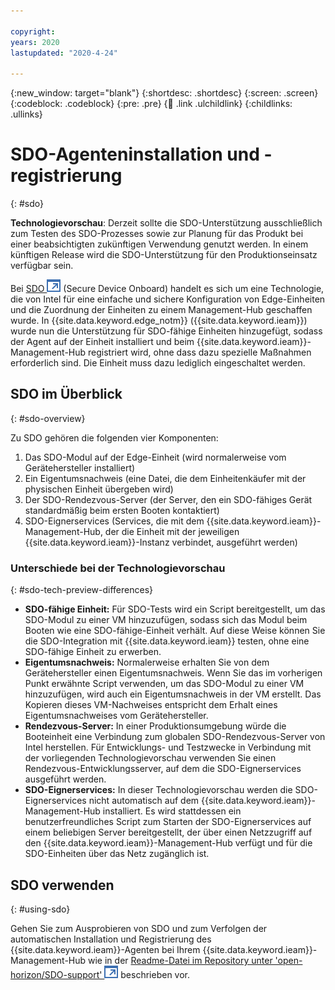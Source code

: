 ```yaml
---

copyright:
years: 2020
lastupdated: "2020-4-24"

---
```


{:new_window: target="blank"}
{:shortdesc: .shortdesc}
{:screen: .screen}
{:codeblock: .codeblock}
{:pre: .pre}
{:child: .link .ulchildlink}
{:childlinks: .ullinks}

# SDO-Agenteninstallation und -registrierung
{: #sdo}

**Technologievorschau**: Derzeit sollte die SDO-Unterstützung ausschließlich zum Testen des SDO-Prozesses sowie zur Planung für das Produkt bei einer beabsichtigten zukünftigen Verwendung genutzt werden. In einem künftigen Release wird die SDO-Unterstützung für den Produktionseinsatz verfügbar sein.

Bei [SDO ![Wird in einer neuen Registerkarte geöffnet](../../images/icons/launch-glyph.svg "Wird in einer neuen Registerkarte geöffnet")](https://software.intel.com/en-us/secure-device-onboard) (Secure Device Onboard) handelt es sich um eine Technologie, die von Intel für eine einfache und sichere Konfiguration von Edge-Einheiten und die Zuordnung der Einheiten zu einem Management-Hub geschaffen wurde. In {{site.data.keyword.edge_notm}} ({{site.data.keyword.ieam}}) wurde nun die Unterstützung für SDO-fähige Einheiten hinzugefügt, sodass der Agent auf der Einheit installiert und beim {{site.data.keyword.ieam}}-Management-Hub registriert wird, ohne dass dazu spezielle Maßnahmen erforderlich sind. Die Einheit muss dazu lediglich eingeschaltet werden.

## SDO im Überblick
{: #sdo-overview}

Zu SDO gehören die folgenden vier Komponenten:

1. Das SDO-Modul auf der Edge-Einheit (wird normalerweise vom Gerätehersteller installiert)
2. Ein Eigentumsnachweis (eine Datei, die dem Einheitenkäufer mit der physischen Einheit übergeben wird)
3. Der SDO-Rendezvous-Server (der Server, den ein SDO-fähiges Gerät standardmäßig beim ersten Booten kontaktiert)
4. SDO-Eignerservices (Services, die mit dem {{site.data.keyword.ieam}}-Management-Hub, der die Einheit mit der jeweiligen {{site.data.keyword.ieam}}-Instanz verbindet, ausgeführt werden)

### Unterschiede bei der Technologievorschau
{: #sdo-tech-preview-differences}

- **SDO-fähige Einheit:** Für SDO-Tests wird ein Script bereitgestellt, um das SDO-Modul zu einer VM hinzuzufügen, sodass sich das Modul beim Booten wie eine SDO-fähige-Einheit verhält. Auf diese Weise können Sie die SDO-Integration mit {{site.data.keyword.ieam}} testen, ohne eine SDO-fähige Einheit zu erwerben.
- **Eigentumsnachweis:** Normalerweise erhalten Sie von dem Gerätehersteller einen Eigentumsnachweis. Wenn Sie das im vorherigen Punkt erwähnte Script verwenden, um das SDO-Modul zu einer VM hinzuzufügen, wird auch ein Eigentumsnachweis in der VM erstellt. Das Kopieren dieses VM-Nachweises entspricht dem Erhalt eines Eigentumsnachweises vom Gerätehersteller.
- **Rendezvous-Server:** In einer Produktionsumgebung würde die Booteinheit eine Verbindung zum globalen SDO-Rendezvous-Server von Intel herstellen. Für Entwicklungs- und Testzwecke in Verbindung mit der vorliegenden Technologievorschau verwenden Sie einen Rendezvous-Entwicklungsserver, auf dem die SDO-Eignerservices ausgeführt werden.
- **SDO-Eignerservices:** In dieser Technologievorschau werden die SDO-Eignerservices nicht automatisch auf dem {{site.data.keyword.ieam}}-Management-Hub installiert. Es wird stattdessen ein benutzerfreundliches Script zum Starten der SDO-Eignerservices auf einem beliebigen Server bereitgestellt, der über einen Netzzugriff auf den {{site.data.keyword.ieam}}-Management-Hub verfügt und für die SDO-Einheiten über das Netz zugänglich ist.

## SDO verwenden
{: #using-sdo}

Gehen Sie zum Ausprobieren von SDO und zum Verfolgen der automatischen Installation und Registrierung des {{site.data.keyword.ieam}}-Agenten bei Ihrem {{site.data.keyword.ieam}}-Management-Hub wie in der [Readme-Datei im Repository unter 'open-horizon/SDO-support' ![Wird in einer neuen Registerkarte geöffnet](../../images/icons/launch-glyph.svg "Wird in einer neuen Registerkarte geöffnet")](https://github.com/open-horizon/SDO-support/blob/master/README.md) beschrieben vor.
